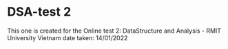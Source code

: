 # DSA-test 2
 
This one is created for the Online test 2: DataStructure and Analysis - RMIT University Vietnam
date taken: 14/01/2022